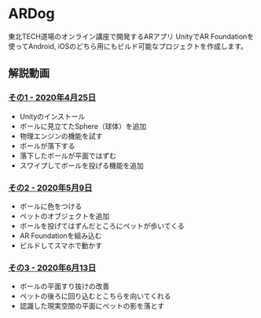 # ARDog
東北TECH道場のオンライン講座で開発するARアプリ
UnityでAR Foundationを使ってAndroid, iOSのどちら用にもビルド可能なプロジェクトを作成します。

## 解説動画
### [その1 - 2020年4月25日](https://youtu.be/U9QHflTYNVQ)

- Unityのインストール
- ボールに見立てたSphere（球体）を追加
- 物理エンジンの機能を試す
- ボールが落下する
- 落下したボールが平面ではずむ
- スワイプしてボールを投げる機能を追加

### [その2 - 2020年5月9日](https://youtu.be/dA0PlZ3UdnQ)

- ボールに色をつける
- ペットのオブジェクトを追加
- ボールを投げてはずんだところにペットが歩いてくる
- AR Foundationを組み込む
- ビルドしてスマホで動かす

### [その3 - 2020年6月13日](https://youtu.be/zVVCQKtkn_U)

- ボールの平面すり抜けの改善
- ペットの後ろに回り込むとこちらを向いてくれる
- 認識した現実空間の平面にペットの影を落とす
